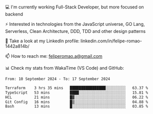 💻 I'm currently working Full-Stack Developer, but more focused on backend

⚡ Interested in technologies from the JavaScript universe, GO Lang, Serverless, Clean Architecture, DDD, TDD and other design patterns

👥 Take a look at my LinkedIn profile: linkedin.com/in/felipe-romao-1442a814b/

📫 How to reach me: feliperomao.a@gmail.com

📊 Check my stats from WakaTime (VS Code) and GitHub:

<!--START_SECTION:waka-->

```txt
From: 10 September 2024 - To: 17 September 2024

Terraform    3 hrs 35 mins   ████████████████░░░░░░░░░   63.37 %
TypeScript   53 mins         ████░░░░░░░░░░░░░░░░░░░░░   15.81 %
HCL          21 mins         █▓░░░░░░░░░░░░░░░░░░░░░░░   06.22 %
Git Config   16 mins         █▒░░░░░░░░░░░░░░░░░░░░░░░   04.88 %
Bash         13 mins         █░░░░░░░░░░░░░░░░░░░░░░░░   03.85 %
```

<!--END_SECTION:waka-->
